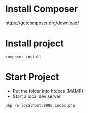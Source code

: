 # Install Composer

https://getcomposer.org/download/


# Install project

```
composer install
```

# Start Project
 * Put the folder into htdocs (MAMP)
 * Start a local dev server

```
php -S localhost:8080 index.php
```